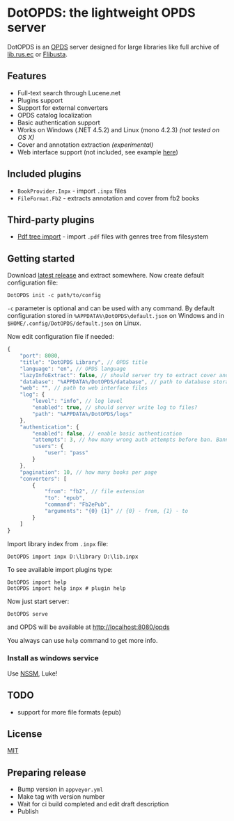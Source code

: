 # DotOPDS: the lightweight OPDS server

DotOPDS is an [OPDS][1] server designed for large libraries like
full archive of [lib.rus.ec][2] or [Flibusta][3].

## Features

* Full-text search through Lucene.net
* Plugins support
* Support for external converters
* OPDS catalog localization
* Basic authentication support
* Works on Windows (.NET 4.5.2) and Linux (mono 4.2.3) *(not tested on OS X)*
* Cover and annotation extraction *(experimental)*
* Web interface support (not included, see example [here][6])

## Included plugins

* `BookProvider.Inpx` - import `.inpx` files
* `FileFormat.Fb2` - extracts annotation and cover from fb2 books

## Third-party plugins

* [Pdf tree import](https://github.com/GerritV/DotOPDS) - import `.pdf` files with genres tree from filesystem

## Getting started

Download [latest release][4] and extract somewhere.
Now create default configuration file:

    DotOPDS init -c path/to/config

`-c` parameter is optional and can be used with any command.
By default configuration stored in
`%APPDATA%\DotOPDS\default.json` on Windows
and in `$HOME/.config/DotOPDS/default.json` on Linux.

Now edit configuration file if needed:

```js
{
    "port": 8080,
    "title": "DotOPDS Library", // OPDS title
    "language": "en", // OPDS language
    "lazyInfoExtract": false, // should server try to extract cover and annotation from book?
    "database": "%APPDATA%/DotOPDS/database", // path to database storage
    "web": "", // path to web interface files
    "log": {
        "level": "info", // log level
        "enabled": true, // should server write log to files?
        "path": "%APPDATA%/DotOPDS/logs"
    },
    "authentication": {
        "enabled": false, // enable basic authentication
        "attempts": 3, // how many wrong auth attempts before ban. Banned ips stored in banned.json near config file
        "users": {
            "user": "pass"
        }
    },
    "pagination": 10, // how many books per page
    "converters": [
        {
            "from": "fb2", // file extension
            "to": "epub",
            "command": "Fb2ePub",
            "arguments": "{0} {1}" // {0} - from, {1} - to
        }
    ]
}
```

Import library index from `.inpx` file:

    DotOPDS import inpx D:\library D:\lib.inpx

To see available import plugins type:

    DotOPDS import help
    DotOPDS import help inpx # plugin help

Now just start server:

    DotOPDS serve

and OPDS will be available at [http://localhost:8080/opds](http://localhost:8080/opds)

You always can use `help` command to get more info.

### Install as windows service

Use [NSSM][5], Luke!

## TODO

* support for more file formats (epub)

## License

[MIT](LICENSE)

## Preparing release
 * Bump version in `appveyor.yml`
 * Make tag with version number
 * Wait for ci build completed and edit draft description
 * Publish

[1]: https://en.wikipedia.org/wiki/OPDS
[2]: http://lib.rus.ec
[3]: http://flibusta.is
[4]: https://github.com/DeniSix/DotOPDS/releases
[5]: https://nssm.cc
[6]: https://github.com/DeniSix/DotOPDS-web
